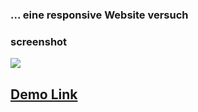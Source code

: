 ### ... eine responsive Website versuch

### screenshot

[![](https://s20.directupload.net/images/230123/xlzwszvf.png)](https://uguryalcin.de/balina/index.html)

## [Demo Link](https://uguryalcin.de/balina/index.html "Balina")
